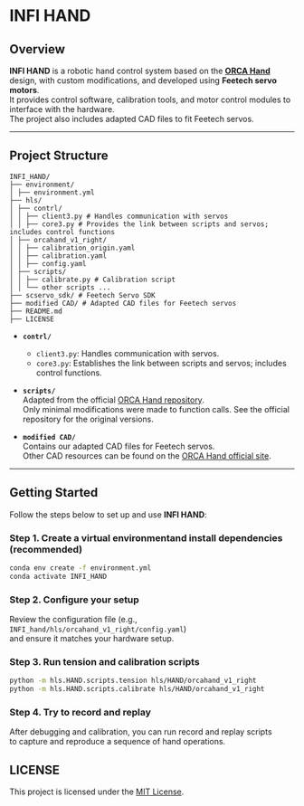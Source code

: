 # INFI HAND

## Overview
**INFI HAND** is a robotic hand control system based on the [**ORCA Hand**](https://www.orcahand.com/dashboard) design, with custom modifications, and developed using **Feetech servo motors**.  
It provides control software, calibration tools, and motor control modules to interface with the hardware.  
The project also includes adapted CAD files to fit Feetech servos.

---

## Project Structure
```
INFI_HAND/
├── environment/
│ ├── environment.yml
├── hls/
│ ├── contrl/
│ │ ├── client3.py # Handles communication with servos
│ │ ├── core3.py # Provides the link between scripts and servos; includes control functions
│ ├── orcahand_v1_right/
│ │ ├── calibration_origin.yaml
│ │ ├── calibration.yaml
│ │ ├── config.yaml
│ ├── scripts/
│ │ ├── calibrate.py # Calibration script
│ │ └── other scripts ...
├── scservo_sdk/ # Feetech Servo SDK
├── modified CAD/ # Adapted CAD files for Feetech servos
├── README.md
├── LICENSE
```

- **`contrl/`**  
  - `client3.py`: Handles communication with servos.  
  - `core3.py`: Establishes the link between scripts and servos; includes control functions.  

- **`scripts/`**  
  Adapted from the official [ORCA Hand repository](https://github.com/orcahand).  
  Only minimal modifications were made to function calls. See the official repository for the original versions.  

- **`modified CAD/`**  
  Contains our adapted CAD files for Feetech servos.  
  Other CAD resources can be found on the [ORCA Hand official site](https://www.orcahand.com/dashboard).

---

## Getting Started

Follow the steps below to set up and use **INFI HAND**:

### Step 1. Create a virtual environmentand install dependencies (recommended) 
```bash
conda env create -f environment.yml
conda activate INFI_HAND
```
### Step 2. Configure your setup
Review the configuration file (e.g., `INFI_hand/hls/orcahand_v1_right/config.yaml`)  
and ensure it matches your hardware setup.
### Step 3. Run tension and calibration scripts
```bash
python -m hls.HAND.scripts.tension hls/HAND/orcahand_v1_right
python -m hls.HAND.scripts.calibrate hls/HAND/orcahand_v1_right
```
### Step 4. Try to record and replay
After debugging and calibration, you can run record and replay scripts  
to capture and reproduce a sequence of hand operations.

## LICENSE
This project is licensed under the [MIT License](https://github.com/EMAIL-lab-2025/INFI_hand/blob/main/LICENSE).

